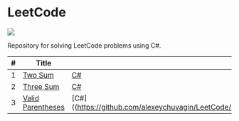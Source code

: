 # LeetCode
![](https://shields.io/badge/language-csharp-brightgreen.svg)

Repository for solving LeetCode problems using C#.

| # | Title | Solution | Difficulty |
|---| ----- | -------- | ---------- |
|1|[Two Sum](https://leetcode.com/problems/two-sum/)|[C#](https://github.com/alexeychuvagin/LeetCode/blob/master/LeetCode.Problems/Easy/TwoSum.cs)|Easy|
|2|[Three Sum](https://leetcode.com/problems/3sum/)|[C#](https://github.com/alexeychuvagin/LeetCode/blob/master/LeetCode.Problems/ThreeSum.cs)|Medium|
|3|[Valid Parentheses](https://leetcode.com/problems/valid-parentheses/)|[C#]((https://github.com/alexeychuvagin/LeetCode/blob/master/LeetCode.Problems/Easy/ValidParentheses.cs)|Easy|